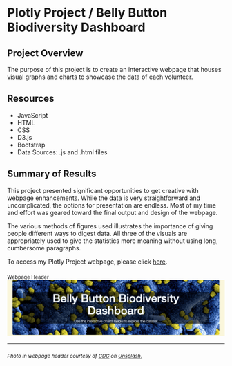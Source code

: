 # Plotly Project / Belly Button Biodiversity Dashboard

## Project Overview

The purpose of this project is to create an interactive webpage that houses visual graphs and charts to showcase the data of each volunteer. 

## Resources
* JavaScript  
* HTML
* CSS
* D3.js 
* Bootstrap
* Data Sources: .js and .html files

## Summary of Results
This project presented significant opportunities to get creative with webpage enhancements. While the data is very straightforward and uncomplicated, the options for presentation are endless. Most of my time and effort was geared toward the final output and design of the webpage. 

The various methods of figures used illustrates the importance of giving people different ways to digest data. All three of the visuals are appropriately used to give the statistics more meaning without using long, cumbersome paragraphs. 

To access my Plotly Project webpage, please click [here](https://kelfang.github.io/plotly_project/).

<sub>Webpage Header</sub>
![header_image](https://github.com/Kelfang/plotly_project/blob/main/images/header_image.png)

--------------------------------------------------------------------------------------------------------------------
*<sub>Photo in webpage header courtesy of <a href="https://unsplash.com/@cdc?utm_source=unsplash&utm_medium=referral&utm_content=creditCopyText">CDC</a> on <a href="https://unsplash.com/s/photos/bacteria?utm_source=unsplash&utm_medium=referral&utm_content=creditCopyText">Unsplash.</a></sub>*
  
